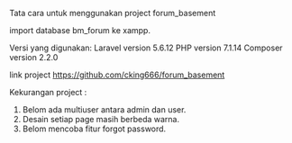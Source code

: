 Tata cara untuk menggunakan project forum_basement

import database bm_forum ke xampp.


Versi yang digunakan:
Laravel version 5.6.12
PHP version 7.1.14
Composer version 2.2.0


link project https://github.com/cking666/forum_basement


Kekurangan project :
1. Belom ada multiuser antara admin dan user.
2. Desain setiap page masih berbeda warna.
3. Belom mencoba fitur forgot password.
